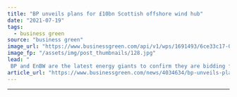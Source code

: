 ```yaml
---
title: "BP unveils plans for £10bn Scottish offshore wind hub"
date: "2021-07-19"
tags: 
  - business green
source: "business green"
image_url: "https://www.businessgreen.com/api/v1/wps/1691493/6ce33c17-0eb5-426f-8ca3-2007df2ff72b/4/aberdeen-new-185x114.jpg"
image_fp: "/assets/img/post_thumbnails/128.jpg"
lead: "
 BP and EnBW are the latest energy giants to confirm they are bidding for latest round of ScotWind seabed leases ..."
article_url: "https://www.businessgreen.com/news/4034634/bp-unveils-plans-gbp10bn-scottish-offshore-wind-hub"
---
```


---
